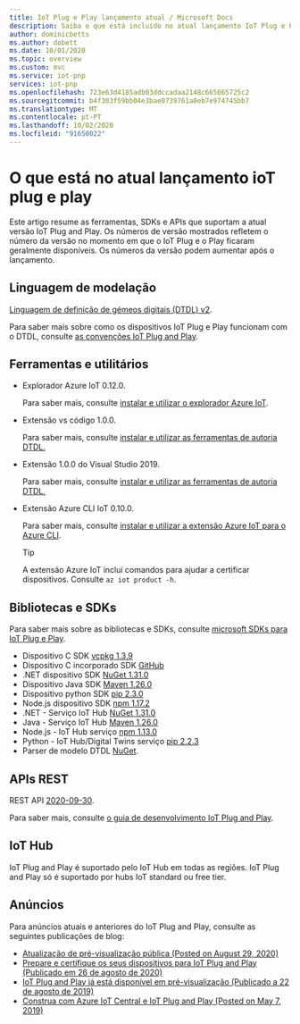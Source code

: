 ```yaml
---
title: IoT Plug e Play lançamento atual / Microsoft Docs
description: Saiba o que está incluído no atual lançamento IoT Plug e Play.
author: dominicbetts
ms.author: dobett
ms.date: 10/01/2020
ms.topic: overview
ms.custom: mvc
ms.service: iot-pnp
services: iot-pnp
ms.openlocfilehash: 723e63d4185adb03ddccadaa2148c665665725c2
ms.sourcegitcommit: b4f303f59bb04e3bae0739761a0eb7e974745bb7
ms.translationtype: MT
ms.contentlocale: pt-PT
ms.lasthandoff: 10/02/2020
ms.locfileid: "91650022"
---
```

# <a name="whats-in-the-current-iot-plug-and-play-release"></a>O que está no atual lançamento ioT plug e play

Este artigo resume as ferramentas, SDKs e APIs que suportam a atual versão IoT Plug and Play. Os números de versão mostrados refletem o número da versão no momento em que o IoT Plug e o Play ficaram geralmente disponíveis. Os números da versão podem aumentar após o lançamento.

## <a name="modeling-language"></a>Linguagem de modelação

[Linguagem de definição de gémeos digitais (DTDL) v2](https://github.com/Azure/opendigitaltwins-dtdl).

Para saber mais sobre como os dispositivos IoT Plug e Play funcionam com o DTDL, consulte [as convenções IoT Plug and Play](concepts-convention.md).

## <a name="tools-and-utilities"></a>Ferramentas e utilitários

- Explorador Azure IoT 0.12.0.

    Para saber mais, consulte [instalar e utilizar o explorador Azure IoT](howto-use-iot-explorer.md).

- Extensão vs código 1.0.0.

    Para saber mais, consulte [instalar e utilizar as ferramentas de autoria DTDL.](howto-use-dtdl-authoring-tools.md)

- Extensão 1.0.0 do Visual Studio 2019.

    Para saber mais, consulte [instalar e utilizar as ferramentas de autoria DTDL.](howto-use-dtdl-authoring-tools.md)

- Extensão Azure CLI IoT 0.10.0.

    Para saber mais, consulte [instalar e utilizar a extensão Azure IoT para o Azure CLI](howto-use-iot-pnp-cli.md).

    > [!TIP]
    > A extensão Azure IoT inclui comandos para ajudar a certificar dispositivos. Consulte `az iot product -h`.

## <a name="libraries-and-sdks"></a>Bibliotecas e SDKs

Para saber mais sobre as bibliotecas e SDKs, consulte [microsoft SDKs para IoT Plug e Play](libraries-sdks.md).

- Dispositivo C SDK [vcpkg 1.3.9](https://github.com/Azure/azure-iot-sdk-c/blob/master/doc/setting_up_vcpkg.md)
- Dispositivo C incorporado SDK [GitHub](https://github.com/Azure/azure-sdk-for-c/)
- .NET dispositivo SDK [NuGet 1.31.0](https://www.nuget.org/packages/Microsoft.Azure.Devices.Client)
- Dispositivo Java SDK [Maven 1.26.0](https://mvnrepository.com/artifact/com.microsoft.azure.sdk.iot/iot-device-client)
- Dispositivo python SDK [pip 2.3.0](https://pypi.org/project/azure-iot-device/)
- Node.js dispositivo SDK [npm 1.17.2](https://www.npmjs.com/package/azure-iot-device)
- .NET - Serviço IoT Hub [NuGet 1.31.0](https://www.nuget.org/packages/Microsoft.Azure.Devices )
- Java - Serviço IoT Hub [Maven 1.26.0](https://mvnrepository.com/artifact/com.microsoft.azure.sdk.iot/iot-service-client/1.26.0)
- Node.js - IoT Hub serviço [npm 1.13.0](https://www.npmjs.com/package/azure-iothub)
- Python - IoT Hub/Digital Twins serviço [pip 2.2.3](https://pypi.org/project/azure-iot-hub)
- Parser de modelo DTDL [NuGet](https://www.nuget.org/packages/Microsoft.Azure.DigitalTwins.Parser).

## <a name="rest-apis"></a>APIs REST

REST API [2020-09-30](https://docs.microsoft.com/rest/api/iothub).

Para saber mais, consulte [o guia de desenvolvimento IoT Plug and Play](concepts-developer-guide-service.md).

## <a name="iot-hub"></a>IoT Hub

IoT Plug and Play é suportado pelo IoT Hub em todas as regiões. IoT Plug and Play só é suportado por hubs IoT standard ou free tier.

## <a name="announcements"></a>Anúncios

Para anúncios atuais e anteriores do IoT Plug and Play, consulte as seguintes publicações de blog:

- [Atualização de pré-visualização pública (Posted on August 29, 2020)](https://techcommunity.microsoft.com/t5/internet-of-things/add-quot-plug-and-play-quot-to-your-iot-solutions/ba-p/1548531)
- [Prepare e certifique os seus dispositivos para IoT Plug and Play (Publicado em 26 de agosto de 2020)](https://azure.microsoft.com/blog/prepare-and-certify-your-devices-for-iot-plug-and-play/)
- [IoT Plug and Play já está disponível em pré-visualização (Publicado a 22 de agosto de 2019)](https://azure.microsoft.com/blog/iot-plug-and-play-is-now-available-in-preview/)
- [Construa com Azure IoT Central e IoT Plug and Play (Posted on May 7, 2019)](https://azure.microsoft.com/blog/build-with-azure-iot-central-and-iot-plug-and-play/)
